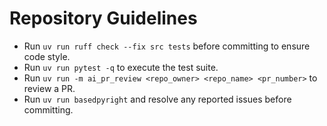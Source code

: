 # Repository Guidelines

- Run `uv run ruff check --fix src tests` before committing to ensure code style.
- Run `uv run pytest -q` to execute the test suite.
- Run `uv run -m ai_pr_review <repo_owner> <repo_name> <pr_number>` to review a PR.
- Run `uv run basedpyright` and resolve any reported issues before committing.
